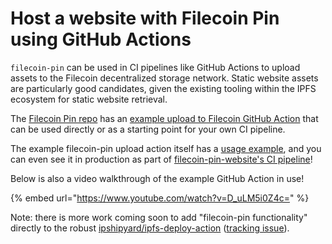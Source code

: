 # Host a website with Filecoin Pin using GitHub Actions

`filecoin-pin` can be used in CI pipelines like GitHub Actions to upload assets to the Filecoin decentralized storage network.  Static website assets are particularly good candidates, given the existing tooling within the IPFS ecosystem for static website retrieval.

The [Filecoin Pin repo](https://github.com/filecoin-project/filecoin-pin) has an [example upload to Filecoin GitHub Action](https://github.com/filecoin-project/filecoin-pin/tree/master/upload-action) that can be used directly or as a starting point for your own CI pipeline.  

The example filecoin-pin upload action itself has a [usage example](https://github.com/filecoin-project/filecoin-pin/tree/master/upload-action/examples), and you can even see it in production as part of [filecoin-pin-website's CI pipeline](https://github.com/filecoin-project/filecoin-pin-website/tree/main/.github/workflows)!

Below is also a video walkthrough of the example GitHub Action in use!


<!-- TODO: FIX THIS AFTER UPLOADING https://drive.google.com/drive/folders/1H6_g9Vvnh5RnzO7ymE3liLjNAL5hmpW2?usp=sharing to YouTube -->
{% embed url="https://www.youtube.com/watch?v=D_uLM5i0Z4c=" %}

Note: there is more work coming soon to add "filecoin-pin functionality" directly to the robust [ipshipyard/ipfs-deploy-action](https://github.com/ipshipyard/ipfs-deploy-action) ([tracking issue](https://github.com/ipfs/ipfs-deploy-action/issues/39)).


